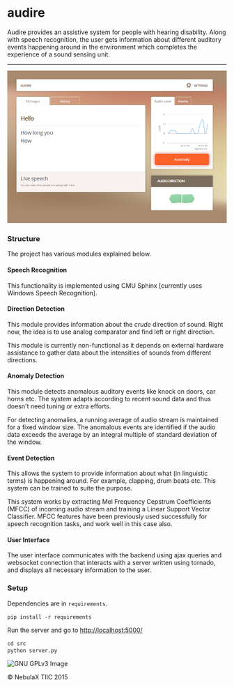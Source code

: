 audire
======

Audire provides an assistive system for people with hearing disability. Along with speech recognition, the user gets information about different auditory events happening around in the environment which completes the experience of a sound sensing unit.

---

![Screenshot](/screen.png)

### Structure

The project has various modules explained below.

#### Speech Recognition
This functionality is implemented using CMU Sphinx [currently uses Windows Speech Recognition].

#### Direction Detection
This module provides information about the *crude* direction of sound. Right now, the idea is to use analog comparator and find left or right direction.

This module is currently non-functional as it depends on external hardware assistance to gather data about the intensities of sounds from different directions.

#### Anomaly Detection
This module detects anomalous auditory events like knock on doors, car horns etc. The system adapts according to recent sound data and thus doesn't need tuning or extra efforts.

For detecting anomalies, a running average of audio stream is maintained for a fixed window size. The anomalous events are identified if the audio data exceeds the average by an integral multiple of standard deviation of the window.

#### Event Detection
This allows the system to provide information about what (in linguistic terms) is happening around. For example, clapping, drum beats etc. This system can be trained to suite the purpose.

This system works by extracting Mel Frequency Cepstrum Coefficients (MFCC) of incoming audio stream and training a Linear Support Vector Classifier. MFCC features have been previously used successfully for speech recognition tasks, and work well in this case also.

#### User Interface
The user interface communicates with the backend using ajax queries and websocket connection that interacts with a server written using tornado, and displays all necessary information to the user.

### Setup

Dependencies are in `requirements`.

```
pip install -r requirements
```

Run the server and go to [http://localhost:5000/](http://localhost:5000/)

```
cd src
python server.py
```

![GNU GPLv3 Image](https://www.gnu.org/graphics/gplv3-127x51.png)

© NebulaX TIIC 2015
